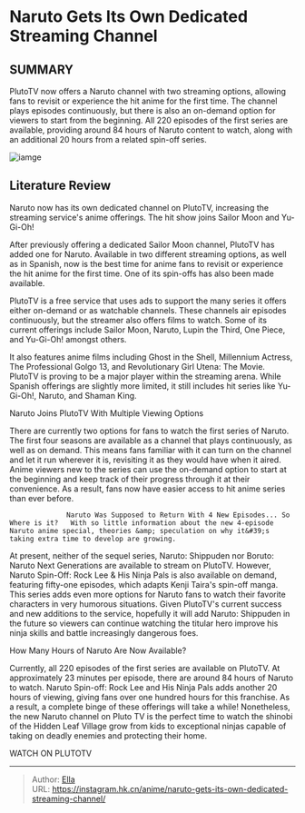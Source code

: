 # Naruto Gets Its Own Dedicated Streaming Channel


## SUMMARY 



  PlutoTV now offers a Naruto channel with two streaming options, allowing fans to revisit or experience the hit anime for the first time.   The channel plays episodes continuously, but there is also an on-demand option for viewers to start from the beginning.   All 220 episodes of the first series are available, providing around 84 hours of Naruto content to watch, along with an additional 20 hours from a related spin-off series.  

![iamge](https://static1.srcdn.com/wordpress/wp-content/uploads/2024/01/naruto-cover.jpg)

## Literature Review

Naruto now has its own dedicated channel on PlutoTV, increasing the streaming service&#39;s anime offerings. The hit show joins Sailor Moon and Yu-Gi-Oh!




After previously offering a dedicated Sailor Moon channel, PlutoTV has added one for Naruto. Available in two different streaming options, as well as in Spanish, now is the best time for anime fans to revisit or experience the hit anime for the first time. One of its spin-offs has also been made available.




PlutoTV is a free service that uses ads to support the many series it offers either on-demand or as watchable channels. These channels air episodes continuously, but the streamer also offers films to watch. Some of its current offerings include Sailor Moon, Naruto, Lupin the Third, One Piece, and Yu-Gi-Oh! amongst others.

          

It also features anime films including Ghost in the Shell, Millennium Actress, The Professional Golgo 13, and Revolutionary Girl Utena: The Movie. PlutoTV is proving to be a major player within the streaming arena. While Spanish offerings are slightly more limited, it still includes hit series like Yu-Gi-Oh!, Naruto, and Shaman King. 


 Naruto Joins PlutoTV With Multiple Viewing Options 
          




There are currently two options for fans to watch the first series of Naruto. The first four seasons are available as a channel that plays continuously, as well as on demand. This means fans familiar with it can turn on the channel and let it run wherever it is, revisiting it as they would have when it aired. Anime viewers new to the series can use the on-demand option to start at the beginning and keep track of their progress through it at their convenience. As a result, fans now have easier access to hit anime series than ever before.

                  Naruto Was Supposed to Return With 4 New Episodes... So Where is it?   With so little information about the new 4-episode Naruto anime special, theories &amp; speculation on why it&#39;s taking extra time to develop are growing.   

At present, neither of the sequel series, Naruto: Shippuden nor Boruto: Naruto Next Generations are available to stream on PlutoTV. However, Naruto Spin-Off: Rock Lee &amp; His Ninja Pals is also available on demand, featuring fifty-one episodes, which adapts Kenji Taira&#39;s spin-off manga. This series adds even more options for Naruto fans to watch their favorite characters in very humorous situations. Given PlutoTV&#39;s current success and new additions to the service, hopefully it will add Naruto: Shippuden in the future so viewers can continue watching the titular hero improve his ninja skills and battle increasingly dangerous foes.






 How Many Hours of Naruto Are Now Available? 
          

Currently, all 220 episodes of the first series are available on PlutoTV. At approximately 23 minutes per episode, there are around 84 hours of Naruto to watch. Naruto Spin-off: Rock Lee and His Ninja Pals adds another 20 hours of viewing, giving fans over one hundred hours for this franchise. As a result, a complete binge of these offerings will take a while! Nonetheless, the new Naruto channel on Pluto TV is the perfect time to watch the shinobi of the Hidden Leaf Village grow from kids to exceptional ninjas capable of taking on deadly enemies and protecting their home.

WATCH ON PLUTOTV



---

> Author: [Ella](https://instagram.hk.cn/)  
> URL: https://instagram.hk.cn/anime/naruto-gets-its-own-dedicated-streaming-channel/  


